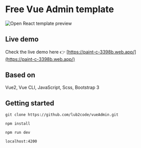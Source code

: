 # Free Vue Admin template

![Open React template preview](https://github.com/lub2code/images/blob/main/vueadmin.png)

## Live demo

Check the live demo here 👉️ [https://paint-c-3398b.web.app/](https://paint-c-3398b.web.app/)

## Based on

Vue2, Vue CLI, JavaScript, Scss, Bootstrap 3

## Getting started

```
git clone https://github.com/lub2code/vueAdmin.git

npm install

npm run dev

localhost:4200